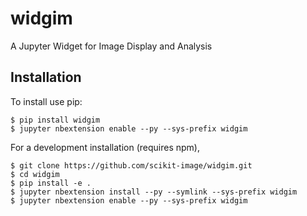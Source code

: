 widgim
===============================

A Jupyter Widget for Image Display and Analysis

Installation
------------

To install use pip:

    $ pip install widgim
    $ jupyter nbextension enable --py --sys-prefix widgim


For a development installation (requires npm),

    $ git clone https://github.com/scikit-image/widgim.git
    $ cd widgim
    $ pip install -e .
    $ jupyter nbextension install --py --symlink --sys-prefix widgim
    $ jupyter nbextension enable --py --sys-prefix widgim
